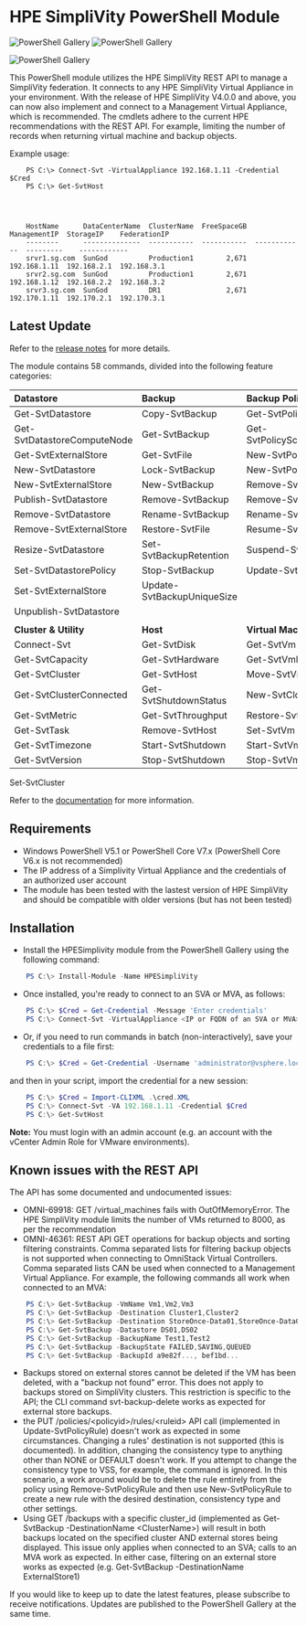 
# HPE SimpliVity PowerShell Module

![PowerShell Gallery](https://img.shields.io/powershellgallery/v/HPESimplivity?style=for-the-badge&logo=powershell)
![PowerShell Gallery](https://img.shields.io/powershellgallery/dt/HPESimplivity?style=for-the-badge)

![PowerShell Gallery](https://img.shields.io/powershellgallery/dt/HPESimplivity?style=for-the-badge=powershell)



This PowerShell module utilizes the HPE SimpliVity REST API to manage a SimpliVity federation. It connects to any HPE SimpliVity Virtual Appliance in your environment. With the release of HPE SimpliVity V4.0.0 and above, you can now also implement and connect to a Management Virtual Appliance, which is recommended. The cmdlets adhere to the current HPE recommendations with the REST API. For example, limiting the number of records when returning virtual machine and backup objects.

Example usage:

```
    PS C:\> Connect-Svt -VirtualAppliance 192.168.1.11 -Credential $Cred
    PS C:\> Get-SvtHost




    HostName      DataCenterName  ClusterName  FreeSpaceGB  ManagementIP  StorageIP    FederationIP
    --------      --------------  -----------  -----------  ------------  ---------    ------------
    srvr1.sg.com  SunGod          Production1        2,671  192.168.1.11  192.168.2.1  192.168.3.1
    srvr2.sg.com  SunGod          Production1        2,671  192.168.1.12  192.168.2.2  192.168.3.2
    srvr3.sg.com  SunGod          DR1                2,671  192.170.1.11  192.170.2.1  192.170.3.1
```

## Latest Update

Refer to the [release notes](/RELEASENOTES.md) for more details.

The module contains 58 commands, divided into the following feature categories:

Datastore | Backup | Backup Policy
:--- | :--- | :---
Get-SvtDatastore | Copy-SvtBackup | Get-SvtPolicy
Get-SvtDatastoreComputeNode | Get-SvtBackup | Get-SvtPolicyScheduleReport
Get-SvtExternalStore | Get-SvtFile | New-SvtPolicy
New-SvtDatastore | Lock-SvtBackup | New-SvtPolicyRule
New-SvtExternalStore | New-SvtBackup | Remove-SvtPolicy
Publish-SvtDatastore | Remove-SvtBackup | Remove-SvtPolicyRule
Remove-SvtDatastore | Rename-SvtBackup | Rename-SvtPolicy
Remove-SvtExternalStore | Restore-SvtFile | Resume-SvtPolicy
Resize-SvtDatastore | Set-SvtBackupRetention | Suspend-SvtPolicy
Set-SvtDatastorePolicy | Stop-SvtBackup | Update-SvtPolicyRule
Set-SvtExternalStore | Update-SvtBackupUniqueSize |
Unpublish-SvtDatastore |
 ||
**Cluster & Utility** | **Host** | **Virtual Machine**
Connect-Svt | Get-SvtDisk | Get-SvtVm
Get-SvtCapacity | Get-SvtHardware | Get-SvtVmReplicaSet
Get-SvtCluster | Get-SvtHost | Move-SvtVm
Get-SvtClusterConnected | Get-SvtShutdownStatus | New-SvtClone
Get-SvtMetric | Get-SvtThroughput | Restore-SvtVm
Get-SvtTask | Remove-SvtHost | Set-SvtVm
Get-SvtTimezone | Start-SvtShutdown | Start-SvtVm
Get-SvtVersion | Stop-SvtShutdown | Stop-SvtVm
Set-SvtCluster

Refer to the [documentation](/Docs) for more information.

## Requirements

* Windows PowerShell V5.1 or PowerShell Core V7.x (PowerShell Core V6.x is not recommended)
* The IP address of a Simplivity Virtual Appliance and the credentials of an authorized user account
* The module has been tested with the lastest version of HPE SimpliVity and should be compatible with older versions (but has not been tested)

## Installation

* Install the HPESimplivity module from the PowerShell Gallery using the following command:

```PowerShell
    PS C:\> Install-Module -Name HPESimpliVity
```

* Once installed, you're ready to connect to an SVA or MVA, as follows:

```PowerShell
    PS C:\> $Cred = Get-Credential -Message 'Enter credentials'
    PS C:\> Connect-Svt -VirtualAppliance <IP or FQDN of an SVA or MVA> -Credential $Cred
```

* Or, if you need to run commands in batch (non-interactively), save your credentials to a file first:

```PowerShell
    PS C:\> $Cred = Get-Credential -Username 'administrator@vsphere.local' | Export-Clixml .\cred.XML 
```

and then in your script, import the credential for a new session:

```PowerShell
    PS C:\> $Cred = Import-CLIXML .\cred.XML
    PS C:\> Connect-Svt -VA 192.168.1.11 -Credential $Cred
    PS C:\> Get-SvtHost
```

**Note:** You must login with an admin account (e.g. an account with the vCenter Admin Role for VMware environments).

## Known issues with the REST API

The API has some documented and undocumented issues:

* OMNI-69918: GET /virtual_machines fails with OutOfMemoryError. The HPE SimpliVity module limits the number of VMs returned to 8000, as per the recommendation
* OMNI-46361: REST API GET operations for backup objects and sorting filtering constraints. Comma separated lists for filtering backup objects is not supported when connecting to OmniStack Virtual Controllers. Comma separated lists CAN be used when connected to a Management Virtual Appliance. For example, the following commands all work when connected to an MVA:

```PowerShell
    PS C:\> Get-SvtBackup -VmName Vm1,Vm2,Vm3
    PS C:\> Get-SvtBackup -Destination Cluster1,Cluster2
    PS C:\> Get-SvtBackup -Destination StoreOnce-Data01,StoreOnce-Data02
    PS C:\> Get-SvtBackup -Datastore DS01,DS02
    PS C:\> Get-SvtBackup -BackupName Test1,Test2
    PS C:\> Get-SvtBackup -BackupState FAILED,SAVING,QUEUED
    PS C:\> Get-SvtBackup -BackupId a9e82f..., bef1bd...
```

* Backups stored on external stores cannot be deleted if the VM has been deleted, with a "backup not found" error. This does not apply to backups stored on SimpliVity clusters. This restriction is specific to the API; the CLI command svt-backup-delete works as expected for external store backups.
* the PUT /policies/\<policyid\>/rules/\<ruleid\> API call (implemented in Update-SvtPolicyRule) doesn't work as expected in some circumstances. Changing a rules' destination is not supported (this is documented). In addition, changing the consistency type to anything other than NONE or DEFAULT doesn't work. If you attempt to change the consistency type to VSS, for example, the command is ignored. In this scenario, a work around would be to delete the rule entirely from the policy using Remove-SvtPolicyRule and then use New-SvtPolicyRule to create a new rule with the desired destination, consistency type and other settings.
* Using GET /backups with a specific cluster_id (implemented as Get-SvtBackup -DestinationName \<ClusterName\>) will result in both backups located on the specified cluster AND external stores being displayed. This issue only applies when connected to an SVA; calls to an MVA work as expected. In either case, filtering on an external store works as expected (e.g. Get-SvtBackup -DestinationName ExternalStore1)

If you would like to keep up to date the latest features, please subscribe to receive notifications. Updates are published to the PowerShell Gallery at the same time.

